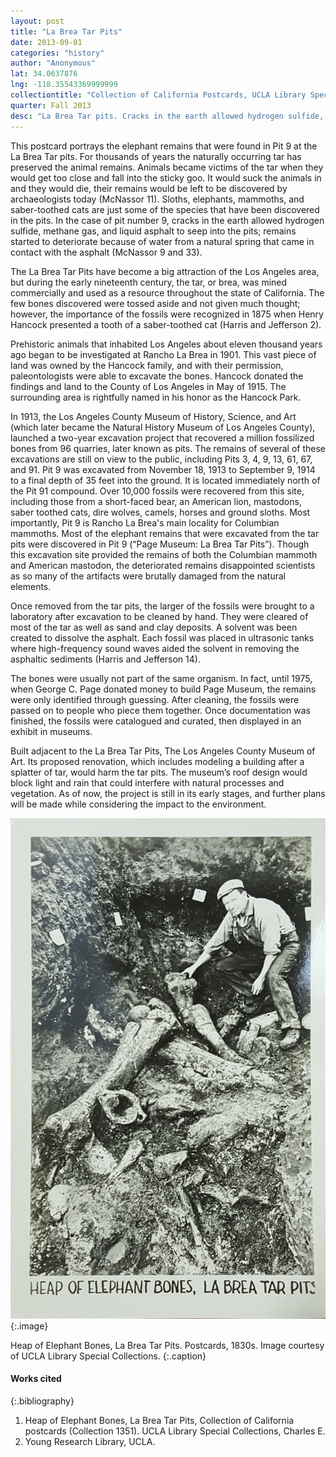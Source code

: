```yaml
---
layout: post
title: "La Brea Tar Pits"
date: 2013-09-01
categories: "history"
author: "Anonymous"
lat: 34.0637876
lng: -118.35543369999999
collectiontitle: "Collection of California Postcards, UCLA Library Special Collections"
quarter: Fall 2013
desc: "La Brea Tar pits. Cracks in the earth allowed hydrogen sulfide, methane gas, and liquid asphalt to seep into the pits; remains started to deteriorate because of water from a natural spring that came in contact with the asphalt (McNassor 9 and 33)."
---
```

This postcard portrays the elephant remains that were found in Pit 9 at the La Brea Tar pits.  For thousands of years the naturally occurring tar has preserved the animal remains. Animals became victims of the tar when they would get too close and fall into the sticky goo.  It would suck the animals in and they would die, their remains would be left to be discovered by archaeologists today (McNassor 11). Sloths, elephants, mammoths, and saber-toothed cats are just some of the species that have been discovered in the pits. In the case of pit number 9, cracks in the earth allowed hydrogen sulfide, methane gas, and liquid asphalt to seep into the pits; remains started to deteriorate because of water from a natural spring that came in contact with the asphalt (McNassor 9 and 33).

The La Brea Tar Pits have become a big attraction of the Los Angeles area, but during the early nineteenth century, the tar, or brea, was mined commercially and used as a resource throughout the state of California. The few bones discovered were tossed aside and not given much thought; however, the importance of the fossils were recognized in 1875 when Henry Hancock presented a tooth of a saber-toothed cat (Harris and Jefferson 2).

Prehistoric animals that inhabited Los Angeles about eleven thousand years ago began to be investigated at Rancho La Brea in 1901. This vast piece of land was owned by the Hancock family, and with their permission, paleontologists were able to excavate the bones. Hancock donated the findings and land to the County of Los Angeles  in May of 1915. The surrounding area is rightfully named in his honor as the Hancock Park.

In 1913, the Los Angeles County Museum of History, Science, and Art (which later became the Natural History Museum of Los Angeles County), launched a two-year excavation project that recovered a million fossilized bones from 96 quarries, later known as pits.  The remains of several of these excavations are still on view to the public, including Pits 3, 4, 9, 13, 61, 67, and 91. Pit 9 was excavated from November 18, 1913 to September 9, 1914 to a final depth of 35 feet into the ground. It is located immediately north of the Pit 91 compound. Over 10,000 fossils were recovered from this site, including those from a short-faced bear, an American lion, mastodons, saber toothed cats, dire wolves, camels, horses and ground sloths. Most importantly, Pit 9 is Rancho La Brea's main locality for Columbian mammoths. Most of the elephant remains that were excavated from the tar pits were discovered in Pit 9 (“Page Museum: La Brea Tar Pits”). Though this excavation site provided the remains of both the Columbian mammoth and American mastodon, the deteriorated remains disappointed scientists as so many of the artifacts were brutally damaged from the natural elements.

Once removed from the tar pits, the larger of the fossils were brought to a laboratory after excavation to be cleaned by hand. They were cleared of most of the tar as well as sand and clay deposits. A solvent was been created to dissolve the asphalt. Each fossil was placed in ultrasonic tanks where high-frequency sound waves aided the solvent in removing the asphaltic sediments (Harris and Jefferson 14).

The bones were usually not part of the same organism. In fact, until 1975, when George C. Page donated money to build Page Museum, the remains were only identified through guessing. After cleaning, the fossils were passed on to people who piece them together.  Once documentation was finished, the fossils were catalogued and curated, then displayed in an exhibit in museums.

Built adjacent to the La Brea Tar Pits, The Los Angeles County Museum of Art. Its proposed renovation, which includes modeling a building after a splatter of tar, would harm the tar pits. The museum’s roof design would block light and rain that could interfere with   natural processes and vegetation. As of now, the project is still in its early stages, and further plans will be made while considering the impact to the environment.


![This postcard portrays the elephant remains that were found in Pit 9 at the La Brea Tar pits.](images/la_brea.jpg)
{:.image}

Heap of Elephant Bones, La Brea Tar Pits. Postcards, 1830s. Image courtesy of UCLA Library Special Collections.
   {:.caption}


#### Works cited

{:.bibliography}
1. Heap of Elephant Bones, La Brea Tar Pits, Collection of California postcards (Collection 1351). UCLA Library Special Collections, Charles E.
2. Young Research Library, UCLA.
